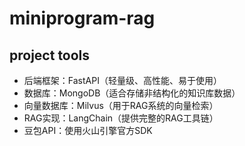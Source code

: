 # miniprogram-rag


## project tools
- 后端框架：FastAPI（轻量级、高性能、易于使用）
- 数据库：MongoDB（适合存储非结构化的知识库数据）
- 向量数据库：Milvus（用于RAG系统的向量检索）
- RAG实现：LangChain（提供完整的RAG工具链）
- 豆包API：使用火山引擎官方SDK
